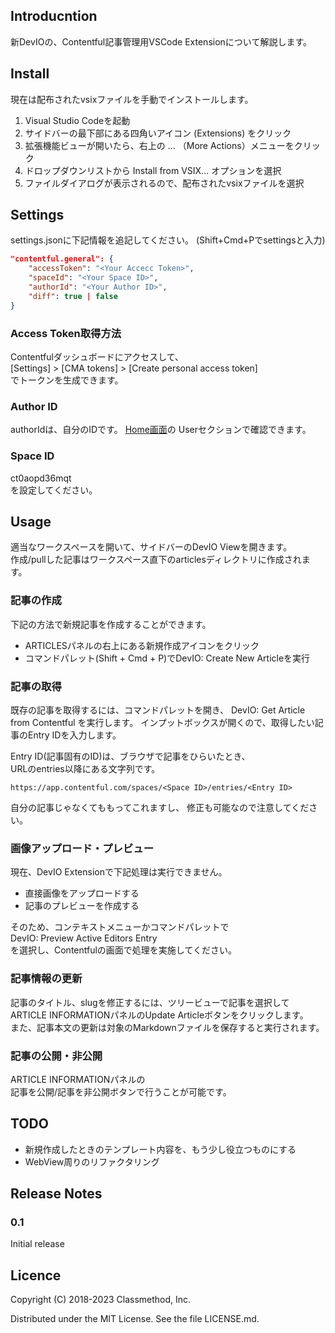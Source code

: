 ## Introducntion

新DevIOの、Contentful記事管理用VSCode Extensionについて解説します。  

## Install

現在は配布されたvsixファイルを手動でインストールします。  

1. Visual Studio Codeを起動
2. サイドバーの最下部にある四角いアイコン (Extensions) をクリック
3. 拡張機能ビューが開いたら、右上の ... （More Actions）メニューをクリック
4. ドロップダウンリストから Install from VSIX... オプションを選択
5. ファイルダイアログが表示されるので、配布されたvsixファイルを選択

## Settings

settings.jsonに下記情報を追記してください。
(Shift+Cmd+Pでsettingsと入力)

```json
"contentful.general": {
    "accessToken": "<Your Accecc Token>",
    "spaceId": "<Your Space ID>",
    "authorId": "<Your Author ID>",
    "diff": true | false
}
```

### Access Token取得方法

Contentfulダッシュボードにアクセスして、  
[Settings] > [CMA tokens] > [Create personal access token]  
でトークンを生成できます。


### Author ID
authorIdは、自分のIDです。
[Home画面](https://app.contentful.com/spaces/ct0aopd36mqt/home)の
Userセクションで確認できます。

### Space ID

ct0aopd36mqt  
を設定してください。

## Usage

適当なワークスペースを開いて、サイドバーのDevIO Viewを開きます。  
作成/pullした記事はワークスペース直下のarticlesディレクトリに作成されます。  

### 記事の作成

下記の方法で新規記事を作成することができます。  

* ARTICLESパネルの右上にある新規作成アイコンをクリック
* コマンドパレット(Shift + Cmd + P)でDevIO: Create New Articleを実行

### 記事の取得

既存の記事を取得するには、コマンドパレットを開き、
DevIO: Get Article from Contentful
を実行します。
インプットボックスが開くので、取得したい記事のEntry IDを入力します。  

Entry ID(記事固有のID)は、ブラウザで記事をひらいたとき、  
URLのentries以降にある文字列です。

```
https://app.contentful.com/spaces/<Space ID>/entries/<Entry ID>
```

自分の記事じゃなくてももってこれますし、
修正も可能なので注意してください。

### 画像アップロード・プレビュー

現在、DevIO Extensionで下記処理は実行できません。

* 直接画像をアップロードする
* 記事のプレビューを作成する

そのため、コンテキストメニューかコマンドパレットで  
DevIO: Preview Active Editors Entry  
を選択し、Contentfulの画面で処理を実施してください。  

### 記事情報の更新

記事のタイトル、slugを修正するには、ツリービューで記事を選択して
ARTICLE INFORMATIONパネルのUpdate Articleボタンをクリックします。  
また、記事本文の更新は対象のMarkdownファイルを保存すると実行されます。  

### 記事の公開・非公開

ARTICLE INFORMATIONパネルの  
記事を公開/記事を非公開ボタンで行うことが可能です。  

## TODO

* 新規作成したときのテンプレート内容を、もう少し役立つものにする
* WebView周りのリファクタリング

## Release Notes

### 0.1

Initial release


## Licence
Copyright (C) 2018-2023 Classmethod, Inc.

Distributed under the MIT License. See the file LICENSE.md.